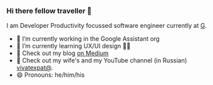 ### Hi there fellow traveller 👋

I am Developer Productivity focussed software engineer currently at [G](http://google.com/).

- 🔭 I’m currently working in the Google Assistant org
- 🌱 I’m currently learning UX/UI design 🧑‍🎨
- 🦉 Check out my blog [on Medium](https://alexey-gy.medium.com/)
- 🎥 Check out my wife's and my YouTube channel (in Russian) [vivatexpat@](https://www.youtube.com/channel/UCrISAsBk7PfOqSepsHjA-bw).
- 😄 Pronouns: he/him/his

<!--
**AlexeyGy/alexeygy** is a ✨ _special_ ✨ repository because its `README.md` (this file) appears on your GitHub profile.

Here are some ideas to get you started:

- 🔭 I’m currently working on ...
- 🌱 I’m currently learning ...
- 👯 I’m looking to collaborate on ...
- 🤔 I’m looking for help with ...
- 💬 Ask me about ...
- 📫 How to reach me: ...
- 😄 Pronouns: ...
- ⚡ Fun fact: ...
-->
